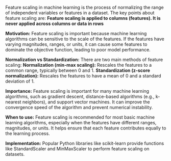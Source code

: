 Feature scaling in machine learning is the process of normalizing the range of independent variables or features in a dataset. The key points about feature scaling are:
**Feature scaling is applied to columns (features). It is never applied across columns or data in rows**

**Motivation:** Feature scaling is important because machine learning algorithms can be sensitive to the scale of the features. If the features have varying magnitudes, ranges, or units, it can cause some features to dominate the objective function, leading to poor model performance.

**Normalization vs Standardization:** 
There are two main methods of feature scaling:
**Normalization (min-max scaling):** Rescales the features to a common range, typically between 0 and 1.
**Standardization (z-score normalization):** Rescales the features to have a mean of 0 and a standard deviation of 1.

**Importance:** Feature scaling is important for many machine learning algorithms, such as gradient descent, distance-based algorithms (e.g., k-nearest neighbors), and support vector machines. It can improve the convergence speed of the algorithm and prevent numerical instability.

**When to use:** Feature scaling is recommended for most basic machine learning algorithms, especially when the features have different ranges, magnitudes, or units. It helps ensure that each feature contributes equally to the learning process.

**Implementation:** Popular Python libraries like scikit-learn provide functions like StandardScaler and MinMaxScaler to perform feature scaling on datasets.

